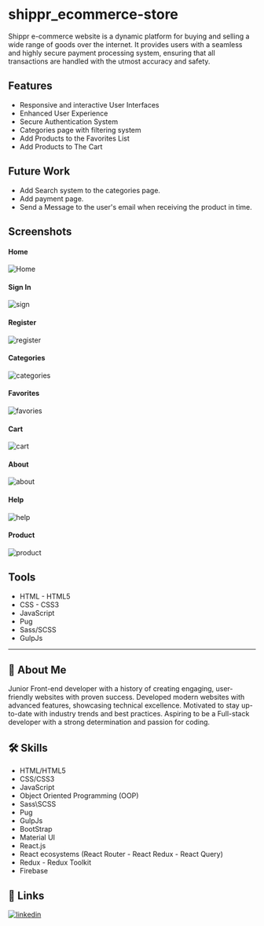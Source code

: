 # shippr_ecommerce-store

Shippr e-commerce website is a dynamic platform for buying and selling a wide range of goods over the internet. It provides users with a seamless and highly secure payment processing system, ensuring that all transactions are handled with the utmost accuracy and safety.

## Features

- Responsive and interactive User Interfaces
- Enhanced User Experience
- Secure Authentication System
- Categories page with filtering system
- Add Products to the Favorites List
- Add Products to The Cart

## Future Work

- Add Search system to the categories page.
- Add payment page.
- Send a Message to the user's email when receiving the product in time.

## Screenshots

#### Home

![Home](./screenshots/home.png)

#### Sign In

![sign](./screenshots/log%20in.png)

#### Register

![register](./screenshots/register.png)

#### Categories

![categories](./screenshots/categories.jpeg)

#### Favorites

![favories](./screenshots/favorites.png)

#### Cart

![cart](./screenshots/cart.png)

#### About

![about](./screenshots/about.png)

#### Help

![help](./screenshots/help.png)

#### Product

![product](./screenshots/product.png)

## Tools

- HTML - HTML5
- CSS - CSS3
- JavaScript
- Pug
- Sass/SCSS
- GulpJs

---

## 🚀 About Me

Junior Front-end developer with a history of creating engaging, user-friendly websites with proven success. Developed modern websites with advanced features, showcasing technical excellence. Motivated to stay up-to-date with industry trends and best practices. Aspiring to be a Full-stack developer with a strong determination and passion for coding.

## 🛠 Skills

- HTML/HTML5
- CSS/CSS3
- JavaScript
- Object Oriented Programming (OOP)
- Sass\SCSS
- Pug
- GulpJs
- BootStrap
- Material UI
- React.js
- React ecosystems (React Router - React Redux - React Query)
- Redux - Redux Toolkit
- Firebase

## 🔗 Links

[![linkedin](https://img.shields.io/badge/linkedin-0A66C2?style=for-the-badge&logo=linkedin&logoColor=white)](https://www.linkedin.com/in/abdulrahmanismael/)
